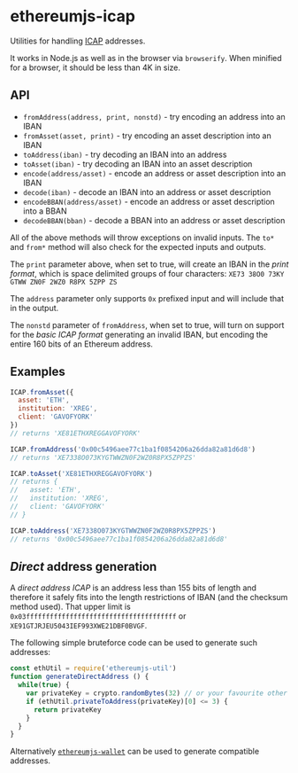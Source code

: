 # ethereumjs-icap

Utilities for handling [ICAP](https://github.com/ethereum/wiki/wiki/ICAP:-Inter-exchange-Client-Address-Protocol) addresses.

It works in Node.js as well as in the browser via `browserify`. When minified for a browser, it should be less than 4K in size.

## API

* `fromAddress(address, print, nonstd)` - try encoding an address into an IBAN
* `fromAsset(asset, print)` - try encoding an asset description into an IBAN
* `toAddress(iban)` - try decoding an IBAN into an address
* `toAsset(iban)` - try decoding an IBAN into an asset description
* `encode(address/asset)` - encode an address or asset description into an IBAN
* `decode(iban)` - decode an IBAN into an address or asset description
* `encodeBBAN(address/asset)` - encode an address or asset description into a BBAN
* `decodeBBAN(bban)` - decode a BBAN into an address or asset description

All of the above methods will throw exceptions on invalid inputs. The `to*` and `from*` method will also check for the expected inputs and outputs.

The `print` parameter above, when set to true, will create an IBAN in the *print format*, which is space delimited groups of four characters: `XE73 38O0 73KY GTWW ZN0F 2WZ0 R8PX 5ZPP ZS`

The `address` parameter only supports `0x` prefixed input and will include that in the output.

The `nonstd` parameter of `fromAddress`, when set to true, will turn on support for the *basic ICAP format* generating an invalid IBAN, but encoding the entire 160 bits of an Ethereum address.

## Examples

```js
ICAP.fromAsset({
  asset: 'ETH',
  institution: 'XREG',
  client: 'GAVOFYORK'
})
// returns 'XE81ETHXREGGAVOFYORK'

ICAP.fromAddress('0x00c5496aee77c1ba1f0854206a26dda82a81d6d8')
// returns 'XE7338O073KYGTWWZN0F2WZ0R8PX5ZPPZS'

ICAP.toAsset('XE81ETHXREGGAVOFYORK')
// returns {
//   asset: 'ETH',
//   institution: 'XREG',
//   client: 'GAVOFYORK'
// }

ICAP.toAddress('XE7338O073KYGTWWZN0F2WZ0R8PX5ZPPZS')
// returns '0x00c5496aee77c1ba1f0854206a26dda82a81d6d8'
```

## *Direct* address generation

A *direct address ICAP* is an address less than 155 bits of length and therefore it safely fits into the length restrictions of IBAN (and the checksum method used).
That upper limit is `0x03ffffffffffffffffffffffffffffffffffffff` or `XE91GTJRJEU5043IEF993XWE21DBF0BVGF`.

The following simple bruteforce code can be used to generate such addresses:

```js
const ethUtil = require('ethereumjs-util')
function generateDirectAddress () {
  while(true) {
    var privateKey = crypto.randomBytes(32) // or your favourite other random method
    if (ethUtil.privateToAddress(privateKey)[0] <= 3) {
      return privateKey
    }
  }
}
```

Alternatively [`ethereumjs-wallet`](http://npmjs.com/packages/ethereumjs-wallet) can be used to generate compatible addresses.
